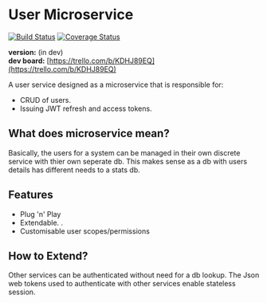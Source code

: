 User Microservice
========================

[![Build Status](https://travis-ci.org/smaxwellstewart/lummox.svg?branch=master)](https://travis-ci.org/smaxwellstewart/lummox)
[![Coverage Status](https://coveralls.io/repos/smaxwellstewart/user-microservice/badge.svg?branch=master&service=github)](https://coveralls.io/github/smaxwellstewart/user-microservice?branch=master)

**version:** (in dev) <br/>
**dev board:** [https://trello.com/b/KDHJ89EQ](https://trello.com/b/KDHJ89EQ)

A user service designed as a microservice that is responsible for:

- CRUD of users.
- Issuing JWT refresh and access tokens.

## What does microservice mean?

Basically, the users for a system can be managed in their own discrete service with thier own seperate db. This makes sense as a db with users details has different needs to a stats db.

## Features 

- Plug 'n' Play
- Extendable. .
- Customisable user scopes/permissions

## How to Extend?

Other services can be authenticated without need for a db lookup. The Json web tokens used to authenticate with other services enable stateless session.
